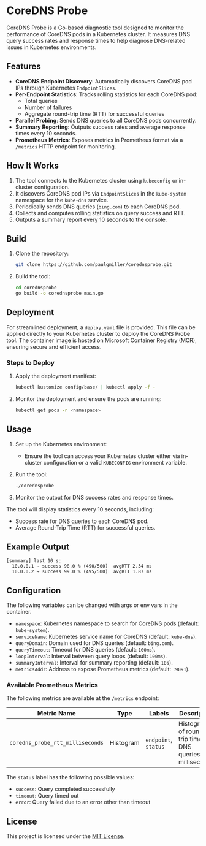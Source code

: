 # CoreDNS Probe

CoreDNS Probe is a Go-based diagnostic tool designed to monitor the performance of CoreDNS pods in a Kubernetes cluster. It measures DNS query success rates and response times to help diagnose DNS-related issues in Kubernetes environments.

## Features

- **CoreDNS Endpoint Discovery**: Automatically discovers CoreDNS pod IPs through Kubernetes `EndpointSlices`.
- **Per-Endpoint Statistics**: Tracks rolling statistics for each CoreDNS pod:
  - Total queries
  - Number of failures
  - Aggregate round-trip time (RTT) for successful queries
- **Parallel Probing**: Sends DNS queries to all CoreDNS pods concurrently.
- **Summary Reporting**: Outputs success rates and average response times every 10 seconds.
- **Prometheus Metrics**: Exposes metrics in Prometheus format via a `/metrics` HTTP endpoint for monitoring.

## How It Works

1. The tool connects to the Kubernetes cluster using `kubeconfig` or in-cluster configuration.
1. It discovers CoreDNS pod IPs via `EndpointSlices` in the `kube-system` namespace for the `kube-dns` service.
1. Periodically sends DNS queries (`bing.com`) to each CoreDNS pod.
1. Collects and computes rolling statistics on query success and RTT.
1. Outputs a summary report every 10 seconds to the console.

## Build

1. Clone the repository:

   ```bash
   git clone https://github.com/paulgmiller/corednsprobe.git
   ```

1. Build the tool:

   ```bash
   cd corednsprobe
   go build -o corednsprobe main.go
   ```

## Deployment

For streamlined deployment, a `deploy.yaml` file is provided. This file can be applied directly to your Kubernetes cluster to deploy the CoreDNS Probe tool. The container image is hosted on Microsoft Container Registry (MCR), ensuring secure and efficient access.

### Steps to Deploy

1. Apply the deployment manifest:

   ```bash
   kubectl kustomize config/base/ | kubectl apply -f -
   ```

1. Monitor the deployment and ensure the pods are running:

   ```bash
   kubectl get pods -n <namespace>
   ```

## Usage

1. Set up the Kubernetes environment:
   - Ensure the tool can access your Kubernetes cluster either via in-cluster configuration or a valid `KUBECONFIG` environment variable.
1. Run the tool:

   ```bash
   ./corednsprobe
1. Monitor the output for DNS success rates and response times.

The tool will display statistics every 10 seconds, including:

- Success rate for DNS queries to each CoreDNS pod.
- Average Round-Trip Time (RTT) for successful queries.

## Example Output

```text
[summary] last 10 s:
  10.0.0.1 → success 98.0 % (490/500)  avgRTT 2.34 ms
  10.0.0.2 → success 99.0 % (495/500)  avgRTT 1.87 ms
```

## Configuration

The following variables can be changed with args or env vars in the container.

- `namespace`: Kubernetes namespace to search for CoreDNS pods (default: `kube-system`).
- `serviceName`: Kubernetes service name for CoreDNS (default: `kube-dns`).
- `queryDomain`: Domain used for DNS queries (default: `bing.com`).
- `queryTimeout`: Timeout for DNS queries (default: `100ms`).
- `loopInterval`: Interval between query loops (default: `100ms`).
- `summaryInterval`: Interval for summary reporting (default: `10s`).
- `metricsAddr`: Address to expose Prometheus metrics (default: `:9091`).

### Available Prometheus Metrics

The following metrics are available at the `/metrics` endpoint:

| Metric Name | Type | Labels | Description |
|-------------|------|--------|-------------|
| `coredns_probe_rtt_milliseconds` | Histogram | `endpoint`, `status` | Histogram of round-trip time for DNS queries in milliseconds |

The `status` label has the following possible values:

- `success`: Query completed successfully
- `timeout`: Query timed out
- `error`: Query failed due to an error other than timeout

## License

This project is licensed under the [MIT License](LICENSE).

